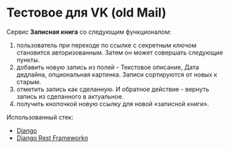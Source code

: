 # Тестовое для VK (old Mail)

Сервис **Записная книга** со следующим функционалом:

1. пользователь при переходе по ссылке с секретным ключом становится авторизованным. Затем он может совершать следующие пункты.
2. добавить новую запись из полей - Текстовое описание, Дата дедлайна, опциональная картинка. Записи сортируются от новых к старым.
3. отметить запись как сделанную. И обратное действие - вернуть запись из сделанного в актуальное.
4. получить кнопочкой новую ссылку для новой «записной книги».

Использованный стек:

- [Django](https://www.djangoproject.com/)
- [Django Rest Frameworkn](https://www.django-rest-framework.org/)
